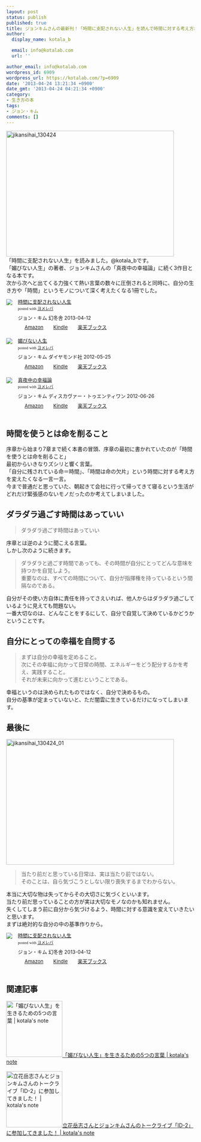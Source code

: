 ```yaml
---
layout: post
status: publish
published: true
title: ジョンキムさんの最新刊！「時間に支配されない人生」を読んで時間に対する考え方が変わってきた
author:
  display_name: kotala_b

  email: info@kotalab.com
  url: ''

author_email: info@kotalab.com
wordpress_id: 6909
wordpress_url: https://kotalab.com/?p=6909
date: '2013-04-24 13:21:34 +0900'
date_gmt: '2013-04-24 04:21:34 +0900'
category:
- 生き方の本
tags:
- ジョン・キム
comments: []
---
```

<p><img src="https://kotalab.com/wp-content/uploads/jikansihai_130424-448x336.jpg" alt="jikansihai_130424" width="448" height="336" class="alignnone size-large wp-image-6910" /><br />
「時間に支配されない人生」を読みました。@kotala_bです。<br />
「媚びない人生」の著者、ジョンキムさんの「真夜中の幸福論」に続く3作目となる本です。<br />
次から次へと出てくる力強くて熱い言葉の数々に圧倒されると同時に、自分の生き方や「時間」というモノについて深く考えたくなる1冊でした。</p>
<div class="booklink-box" style="text-align:left;padding-bottom:20px;font-size:small;/zoom: 1;overflow: hidden;">
<div class="booklink-image" style="float:left;margin:0 15px 10px 0;"><a href="https://www.amazon.co.jp/exec/obidos/asin/4344023625/same-22/" name="booklink" rel="nofollow" target="_blank"><img src="https://images-fe.ssl-images-amazon.com/images/I/61VdXzaaJbL._SL160_.jpg" style="border: none;" /></a></div>
<div class="booklink-info" style="line-height:120%;/zoom: 1;overflow: hidden;">
<div class="booklink-name" style="margin-bottom:10px;line-height:120%"><a href="https://www.amazon.co.jp/exec/obidos/asin/4344023625/same-22/" rel="nofollow" name="booklink" target="_blank">時間に支配されない人生</a>
<div class="booklink-powered-date" style="font-size:8pt;margin-top:5px;font-family:verdana;line-height:120%">posted with <a href="https://yomereba.com" target="_blank">ヨメレバ</a></div>
</div>
<div class="booklink-detail" style="margin-bottom:5px;">ジョン・キム 幻冬舎 2013-04-12    </div>
<div class="booklink-link2" style="margin-top:10px;">
<div class="shoplinkamazon" style="display:inline;margin-right:5px;background: url('https://img.yomereba.com/tam_y.gif') 0 0 no-repeat;padding: 2px 0 2px 18px;white-space: nowrap;"><a href="https://www.amazon.co.jp/exec/obidos/asin/4344023625/same-22/" rel="nofollow" target="_blank" title="アマゾン" >Amazon</a></div>
<div class="shoplinkkindle" style="display:inline;margin-right:5px;background: url('https://img.yomereba.com/tam_y.gif') 0 0 no-repeat;padding: 2px 0 2px 18px;white-space: nowrap;"><a href="https://www.amazon.co.jp/exec/obidos/ASIN/B00CEPEI02/same-22/" rel="nofollow" target="_blank" >Kindle</a></div>
<div class="shoplinkrakuten" style="display:inline;margin-right:5px;background: url('https://img.yomereba.com/tam_y.gif') 0 -50px no-repeat;padding: 2px 0 2px 18px;white-space: nowrap;"><a href="https://hb.afl.rakuten.co.jp/hgc/0fa7afc8.bbfc196a.0fa7afc9.d56c38f1/?pc=http%3A%2F%2Fbooks.rakuten.co.jp%2Frb%2F12270606%2F%3Fscid%3Daf_ich_link_urltxt%26m%3Dhttp%3A%2F%2Fm.rakuten.co.jp%2Fev%2Fbook%2F" rel="nofollow" target="_blank" title="楽天ブックス" >楽天ブックス</a></div>
</div>
</div>
<div class="booklink-footer" style="clear: left"></div>
</div>
<div class="booklink-box" style="text-align:left;padding-bottom:20px;font-size:small;/zoom: 1;overflow: hidden;">
<div class="booklink-image" style="float:left;margin:0 15px 10px 0;"><a href="https://www.amazon.co.jp/exec/obidos/asin/4478017697/same-22/" name="booklink" rel="nofollow" target="_blank"><img src="https://images-fe.ssl-images-amazon.com/images/I/31MJqxfaoIL._SL160_.jpg" style="border: none;" /></a></div>
<div class="booklink-info" style="line-height:120%;/zoom: 1;overflow: hidden;">
<div class="booklink-name" style="margin-bottom:10px;line-height:120%"><a href="https://www.amazon.co.jp/exec/obidos/asin/4478017697/same-22/" rel="nofollow" name="booklink" target="_blank">媚びない人生</a>
<div class="booklink-powered-date" style="font-size:8pt;margin-top:5px;font-family:verdana;line-height:120%">posted with <a href="https://yomereba.com" target="_blank">ヨメレバ</a></div>
</div>
<div class="booklink-detail" style="margin-bottom:5px;">ジョン・キム ダイヤモンド社 2012-05-25    </div>
<div class="booklink-link2" style="margin-top:10px;">
<div class="shoplinkamazon" style="display:inline;margin-right:5px;background: url('https://img.yomereba.com/tam_y.gif') 0 0 no-repeat;padding: 2px 0 2px 18px;white-space: nowrap;"><a href="https://www.amazon.co.jp/exec/obidos/asin/4478017697/same-22/" rel="nofollow" target="_blank" title="アマゾン" >Amazon</a></div>
<div class="shoplinkkindle" style="display:inline;margin-right:5px;background: url('https://img.yomereba.com/tam_y.gif') 0 0 no-repeat;padding: 2px 0 2px 18px;white-space: nowrap;"><a href="https://www.amazon.co.jp/exec/obidos/ASIN/B00BXZN256/same-22/" rel="nofollow" target="_blank" >Kindle</a></div>
<div class="shoplinkrakuten" style="display:inline;margin-right:5px;background: url('https://img.yomereba.com/tam_y.gif') 0 -50px no-repeat;padding: 2px 0 2px 18px;white-space: nowrap;"><a href="https://hb.afl.rakuten.co.jp/hgc/0fa7afc8.bbfc196a.0fa7afc9.d56c38f1/?pc=http%3A%2F%2Fbooks.rakuten.co.jp%2Frb%2F11662683%2F%3Fscid%3Daf_ich_link_urltxt%26m%3Dhttp%3A%2F%2Fm.rakuten.co.jp%2Fev%2Fbook%2F" rel="nofollow" target="_blank" title="楽天ブックス" >楽天ブックス</a></div>
</div>
</div>
<div class="booklink-footer" style="clear: left"></div>
</div>
<div class="booklink-box" style="text-align:left;padding-bottom:20px;font-size:small;/zoom: 1;overflow: hidden;">
<div class="booklink-image" style="float:left;margin:0 15px 10px 0;"><a href="https://www.amazon.co.jp/exec/obidos/asin/4799311654/same-22/" name="booklink" rel="nofollow" target="_blank"><img src="https://images-fe.ssl-images-amazon.com/images/I/41fb6WYxxeL._SL160_.jpg" style="border: none;" /></a></div>
<div class="booklink-info" style="line-height:120%;/zoom: 1;overflow: hidden;">
<div class="booklink-name" style="margin-bottom:10px;line-height:120%"><a href="https://www.amazon.co.jp/exec/obidos/asin/4799311654/same-22/" rel="nofollow" name="booklink" target="_blank">真夜中の幸福論</a>
<div class="booklink-powered-date" style="font-size:8pt;margin-top:5px;font-family:verdana;line-height:120%">posted with <a href="https://yomereba.com" target="_blank">ヨメレバ</a></div>
</div>
<div class="booklink-detail" style="margin-bottom:5px;">ジョン・キム ディスカヴァー・トゥエンティワン 2012-06-26    </div>
<div class="booklink-link2" style="margin-top:10px;">
<div class="shoplinkamazon" style="display:inline;margin-right:5px;background: url('https://img.yomereba.com/tam_y.gif') 0 0 no-repeat;padding: 2px 0 2px 18px;white-space: nowrap;"><a href="https://www.amazon.co.jp/exec/obidos/asin/4799311654/same-22/" rel="nofollow" target="_blank" title="アマゾン" >Amazon</a></div>
<div class="shoplinkkindle" style="display:inline;margin-right:5px;background: url('https://img.yomereba.com/tam_y.gif') 0 0 no-repeat;padding: 2px 0 2px 18px;white-space: nowrap;"><a href="https://www.amazon.co.jp/exec/obidos/ASIN/B00BFNJLVU/same-22/" rel="nofollow" target="_blank" >Kindle</a></div>
<div class="shoplinkrakuten" style="display:inline;margin-right:5px;background: url('https://img.yomereba.com/tam_y.gif') 0 -50px no-repeat;padding: 2px 0 2px 18px;white-space: nowrap;"><a href="https://hb.afl.rakuten.co.jp/hgc/0fa7afc8.bbfc196a.0fa7afc9.d56c38f1/?pc=http%3A%2F%2Fbooks.rakuten.co.jp%2Frb%2F11744699%2F%3Fscid%3Daf_ich_link_urltxt%26m%3Dhttp%3A%2F%2Fm.rakuten.co.jp%2Fev%2Fbook%2F" rel="nofollow" target="_blank" title="楽天ブックス" >楽天ブックス</a></div>
</div>
</div>
<div class="booklink-footer" style="clear: left"></div>
</div>
<!--more-->
<h2>時間を使うとは命を削ること</h2>
<p>序章から始まり7章まで続く本書の冒頭、序章の最初に書かれていたのが「時間を使うとは命を削ること」<br />
最初からいきなりズシリと響く言葉。<br />
「自分に残されている命＝時間」、「時間は命の欠片」という時間に対する考え方を変えたくなる一言一言。<br />
今まで普通だと思っていた、朝起きて会社に行って帰ってきて寝るという生活がどれだけ緊張感のないモノだったのか考えてしまいました。</p>
<h2>ダラダラ過ごす時間はあっていい</h2>
<blockquote><p>ダラダラ過ごす時間はあっていい</p></blockquote>
<p>序章とは逆のように聞こえる言葉。<br />
しかし次のように続きます。</p>
<blockquote><p>ダラダラと過ごす時間であっても、その時間が自分にとってどんな意味を持つかを自覚しよう。<br />
重要なのは、すべての時間について、自分が指揮権を持っているという間隔なのである。</p></blockquote>
<p>自分がその使い方自体に責任を持ってさえいれば、他人からはダラダラ過ごしているように見えても問題ない。<br />
一番大切なのは、どんなことをするにして、自分で自覚して決めているかどうかということです。</p>
<h2>自分にとっての幸福を自問する</h2>
<blockquote><p>まずは自分の幸福を定めること。<br />
次にその幸福に向かって日常の時間、エネルギーをどう配分するかを考え、実践すること。<br />
それが未来に向かって進むということである。</p></blockquote>
<p>幸福というのは決められたものではなく、自分で決めるもの。<br />
自分の基準が定まっていないと、ただ闇雲に生きているだけになってしまいます。</p>
<h2>最後に</h2>
<p><img src="https://kotalab.com/wp-content/uploads/jikansihai_130424_01-448x336.jpg" alt="jikansihai_130424_01" width="448" height="336" class="alignnone size-large wp-image-6911" /></p>
<blockquote><p>当たり前だと思っている日常は、実は当たり前ではない。<br />
そのことは、自ら気づこうとしない限り喪失するまでわからない。</p></blockquote>
<p>本当に大切な物は失ってからその大切さに気づくといいます。<br />
当たり前だ思っていることの方が実は大切なモノなのかも知れません。<br />
失くしてしまう前に自分から気づけるよう、時間に対する意識を変えていきたいと思います。<br />
まずは絶対的な自分の中の基準作りから。</p>
<div class="booklink-box" style="text-align:left;padding-bottom:20px;font-size:small;/zoom: 1;overflow: hidden;">
<div class="booklink-image" style="float:left;margin:0 15px 10px 0;"><a href="https://www.amazon.co.jp/exec/obidos/asin/4344023625/same-22/" name="booklink" rel="nofollow" target="_blank"><img src="https://images-fe.ssl-images-amazon.com/images/I/61VdXzaaJbL._SL160_.jpg" style="border: none;" /></a></div>
<div class="booklink-info" style="line-height:120%;/zoom: 1;overflow: hidden;">
<div class="booklink-name" style="margin-bottom:10px;line-height:120%"><a href="https://www.amazon.co.jp/exec/obidos/asin/4344023625/same-22/" rel="nofollow" name="booklink" target="_blank">時間に支配されない人生</a>
<div class="booklink-powered-date" style="font-size:8pt;margin-top:5px;font-family:verdana;line-height:120%">posted with <a href="https://yomereba.com" target="_blank">ヨメレバ</a></div>
</div>
<div class="booklink-detail" style="margin-bottom:5px;">ジョン・キム 幻冬舎 2013-04-12    </div>
<div class="booklink-link2" style="margin-top:10px;">
<div class="shoplinkamazon" style="display:inline;margin-right:5px;background: url('https://img.yomereba.com/tam_y.gif') 0 0 no-repeat;padding: 2px 0 2px 18px;white-space: nowrap;"><a href="https://www.amazon.co.jp/exec/obidos/asin/4344023625/same-22/" rel="nofollow" target="_blank" title="アマゾン" >Amazon</a></div>
<div class="shoplinkkindle" style="display:inline;margin-right:5px;background: url('https://img.yomereba.com/tam_y.gif') 0 0 no-repeat;padding: 2px 0 2px 18px;white-space: nowrap;"><a href="https://www.amazon.co.jp/exec/obidos/ASIN/B00CEPEI02/same-22/" rel="nofollow" target="_blank" >Kindle</a></div>
<div class="shoplinkrakuten" style="display:inline;margin-right:5px;background: url('https://img.yomereba.com/tam_y.gif') 0 -50px no-repeat;padding: 2px 0 2px 18px;white-space: nowrap;"><a href="https://hb.afl.rakuten.co.jp/hgc/0fa7afc8.bbfc196a.0fa7afc9.d56c38f1/?pc=http%3A%2F%2Fbooks.rakuten.co.jp%2Frb%2F12270606%2F%3Fscid%3Daf_ich_link_urltxt%26m%3Dhttp%3A%2F%2Fm.rakuten.co.jp%2Fev%2Fbook%2F" rel="nofollow" target="_blank" title="楽天ブックス" >楽天ブックス</a></div>
</div>
</div>
<div class="booklink-footer" style="clear: left"></div>
</div>
<h2 class="rele">関連記事</h2>
<p><a href="https://kotalab.com/books-kobinai-jinsei" target="_blank"><img  class="alignleft" src="https://kotalab.com/wp-content/uploads/kobinai_130408-448x336.jpg" alt="「媚びない人生」を生きるための5つの言葉 | kotala's note" width="150" /></a><a href="https://kotalab.com/books-kobinai-jinsei" target="_blank">「媚びない人生」を生きるための5つの言葉 | kotala's note</a><br style="clear:both;" /><br />
<a href="https://kotalab.com/talklive-id-2" target="_blank"><img  class="alignleft" src="https://kotalab.com/wp-content/uploads/id2_130228_03-448x336.jpg" alt="立花岳志さんとジョンキムさんのトークライブ「ID-2」に参加してきました！ | kotala's note" width="150" /></a><a href="https://kotalab.com/talklive-id-2" target="_blank">立花岳志さんとジョンキムさんのトークライブ「ID-2」に参加してきました！ | kotala's note</a><br style="clear:both;" /></p>

